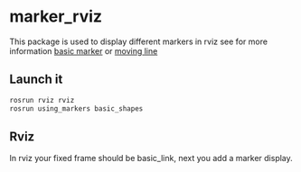 # marker_rviz

This package is used to display different markers in rviz see for more information
[basic marker](http://wiki.ros.org/rviz/Tutorials/Markers%3A%20Basic%20Shapes) or
[moving line](http://wiki.ros.org/rviz/Tutorials/Markers%3A%20Points%20and%20Lines)

## Launch it

```bash
rosrun rviz rviz
rosrun using_markers basic_shapes
```

## Rviz 

In rviz your fixed frame should be basic_link, next you add a marker display.
